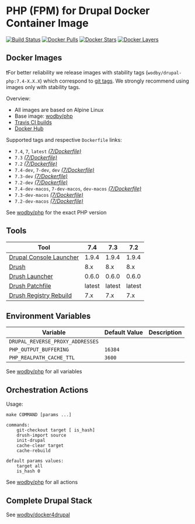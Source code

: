 # PHP (FPM) for Drupal Docker Container Image 

[![Build Status](https://travis-ci.org/wodby/drupal-php.svg?branch=master)](https://travis-ci.org/wodby/drupal-php)
[![Docker Pulls](https://img.shields.io/docker/pulls/wodby/drupal-php.svg)](https://hub.docker.com/r/wodby/drupal-php)
[![Docker Stars](https://img.shields.io/docker/stars/wodby/drupal-php.svg)](https://hub.docker.com/r/wodby/drupal-php)
[![Docker Layers](https://images.microbadger.com/badges/image/wodby/drupal-php.svg)](https://microbadger.com/images/wodby/drupal-php)

## Docker Images

❗For better reliability we release images with stability tags (`wodby/drupal-php:7.4-X.X.X`) which correspond to [git tags](https://github.com/wodby/drupal-php/releases). We strongly recommend using images only with stability tags. 

Overview:

* All images are based on Alpine Linux
* Base image: [wodby/php](https://github.com/wodby/php)
* [Travis CI builds](https://travis-ci.org/wodby/drupal-php) 
* [Docker Hub](https://hub.docker.com/r/wodby/drupal-php)

Supported tags and respective `Dockerfile` links:

* `7.4`, `7`, `latest`  [_(7/Dockerfile)_]
* `7.3` [_(7/Dockerfile)_]
* `7.2` [_(7/Dockerfile)_]
* `7.4-dev`, `7-dev`, `dev` [_(7/Dockerfile)_]
* `7.3-dev` [_(7/Dockerfile)_]
* `7.2-dev` [_(7/Dockerfile)_]
* `7.4-dev-macos`, `7-dev-macos`, `dev-macos` [_(7/Dockerfile)_]
* `7.3-dev-macos` [_(7/Dockerfile)_]
* `7.2-dev-macos` [_(7/Dockerfile)_]

See [wodby/php](https://github.com/wodby/php) for the exact PHP version

## Tools

| Tool                       | 7.4     | 7.3     | 7.2     |
| -------------------------- | ------- | ------- | ------- |
| [Drupal Console Launcher]  | 1.9.4   | 1.9.4   | 1.9.4   |
| [Drush]                    | 8.x     | 8.x     | 8.x     |
| [Drush Launcher]           | 0.6.0   | 0.6.0   | 0.6.0   |
| [Drush Patchfile]          | latest  | latest  | latest  |
| [Drush Registry Rebuild]   | 7.x     | 7.x     | 7.x     |

## Environment Variables

| Variable                            | Default Value | Description |
| ----------------------------------- | ------------- | ----------- |
| `DRUPAL_REVERSE_PROXY_ADDRESSES`    |               |             |
| `PHP_OUTPUT_BUFFERING`              | `16384`       |             |
| `PHP_REALPATH_CACHE_TTL`            | `3600`        |             |

See [wodby/php](https://github.com/wodby/php) for all variables

## Orchestration Actions

Usage:
```
make COMMAND [params ...]
 
commands:
    git-checkout target [ is_hash]
    drush-import source
    init-drupal   
    cache-clear target
    cache-rebuild
    
default params values:
    target all
    is_hash 0 
```

See [wodby/php](https://github.com/wodby/php) for all actions

## Complete Drupal Stack

See [wodby/docker4drupal](https://github.com/wodby/docker4drupal)

[_(7/Dockerfile)_]: https://github.com/wodby/drupal-php/tree/master/7/Dockerfile

[Drupal Console Launcher]: https://drupalconsole.com
[Drush]: https://packagist.org/packages/drush/drush
[Drush Launcher]: https://github.com/drush-ops/drush-launcher
[Drush Patchfile]: https://bitbucket.org/davereid/drush-patchfile
[Drush Registry Rebuild]: https://www.drupal.org/project/registry_rebuild
